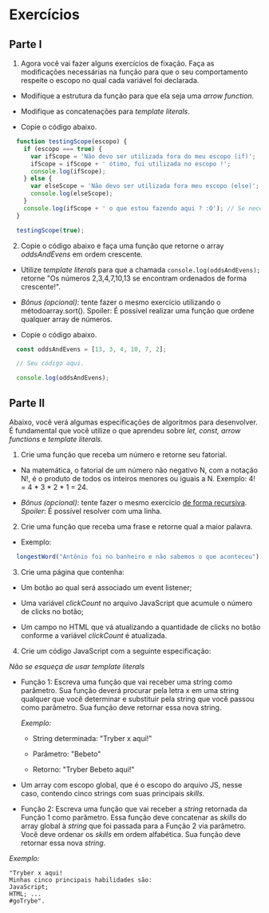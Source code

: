 # Exercícios

## Parte I

1. Agora você vai fazer alguns exercícios de fixação.
Faça as modificações necessárias na função para que o seu comportamento respeite o escopo no qual cada variável foi declarada.

* Modifique a estrutura da função para que ela seja uma *arrow function*.

* Modifique as concatenações para *template literals*.

* Copie o código abaixo.

```javascript
  function testingScope(escopo) { 
    if (escopo === true) { 
      var ifScope = 'Não devo ser utilizada fora do meu escopo (if)';
      ifScope = ifScope + ' ótimo, fui utilizada no escopo !';
      console.log(ifScope);
    } else {
      var elseScope = 'Não devo ser utilizada fora meu escopo (else)';
      console.log(elseScope);
    }
    console.log(ifScope + ' o que estou fazendo aqui ? :O'); // Se necessário esta linha pode ser removida.
  }

  testingScope(true);
```

2. Copie o código abaixo e faça uma função que retorne o array *oddsAndEvens* em ordem crescente.

* Utilize *template literals* para que a chamada `console.log(oddsAndEvens);` retorne "Os números 2,3,4,7,10,13 se encontram ordenados de forma crescente!".

* *Bônus (opcional)*: tente fazer o mesmo exercício utilizando o métodoarray.sort(). Spoiler: É possível realizar uma função que ordene qualquer array de números.

* Copie o código abaixo.

```javascript
  const oddsAndEvens = [13, 3, 4, 10, 7, 2];

  // Seu código aqui.

  console.log(oddsAndEvens);
```

## Parte II

Abaixo, você verá algumas especificações de algoritmos para desenvolver. É fundamental que você utilize o que aprendeu sobre *let, const, arrow functions* e *template literals.*

1. Crie uma função que receba um número e retorne seu fatorial.

* Na matemática, o fatorial de um número não negativo N, com a notação N!, é o produto de todos os inteiros menores ou iguais a N. Exemplo: 4! = 4 * 3 * 2 * 1 = 24.

* *Bônus (opcional)*: tente fazer o mesmo exercício [de forma recursiva](http://devfuria.com.br/logica-de-programacao/recursividade-fatorial/). *Spoiler*: É possível resolver com uma linha.

2. Crie uma função que receba uma frase e retorne qual a maior palavra.

* Exemplo:

```javascript
  longestWord("Antônio foi no banheiro e não sabemos o que aconteceu") // retorna 'aconteceu'
```

3. Crie uma página que contenha:

* Um botão ao qual será associado um event listener;

* Uma variável *clickCount* no arquivo JavaScript que acumule o número de clicks no botão;

* Um campo no HTML que vá atualizando a quantidade de clicks no botão conforme a variável *clickCount* é atualizada.

4. Crie um código JavaScript com a seguinte especificação:

*Não se esqueça de usar template literals*

* Função 1: Escreva uma função que vai receber uma string como parâmetro. Sua função deverá procurar pela letra x em uma string qualquer que você determinar e substituir pela string que você passou como parâmetro. Sua função deve retornar essa nova string.

  *Exemplo:*

  * String determinada: "Tryber x aqui!"

  * Parâmetro: "Bebeto"

  * Retorno: "Tryber Bebeto aqui!"

* Um array com escopo global, que é o escopo do arquivo JS, nesse caso, contendo cinco strings com suas principais *skills*.

* Função 2: Escreva uma função que vai receber a *string* retornada da Função 1 como parâmetro. Essa função deve concatenar as *skills* do array global à *string* que foi passada para a Função 2 via parâmetro. Você deve ordenar os *skills* em ordem alfabética. Sua função deve retornar essa nova *string*.

*Exemplo:*

```
"Tryber x aqui!
Minhas cinco principais habilidades são:
JavaScript;
HTML; ...
#goTrybe".
```
